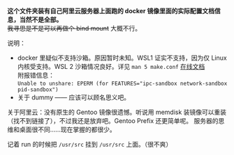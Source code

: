 **这个文件夹装有自己阿里云服务器上面跑的 docker 镜像里面的实际配置文档信息，当然不是全部。**  
~~我寻思是不是可以再做个 bind mount~~ 大概不行。

说明：
- docker 里疑似不支持沙箱。原因暂时未知。WSL1 证实不支持，因为仅 Linux 内核受支持。WSL 2 沙箱情况良好。详见 `man 5 make.conf` [在线文档](https://dev.gentoo.org/~zmedico/portage/doc/man/make.conf.5.html)  
附报错信息：  
`Unable to unshare: EPERM (for FEATURES="ipc-sandbox network-sandbox pid-sandbox")`
- 关于 dummy —— 应该可以顾名思义吧。

关于阿里云：没有原生的 Gentoo 镜像很遗憾。听说用 memdisk 装镜像可以重装（找不到链接了），不过我还是放弃吧。Gentoo Prefix 还更简单呢。
服务器的思维和桌面很不同……现在掌握的都很少。

记着 run 的时候把 `/usr/src` 挂到 `/usr/src` 上面。（很不爽）
